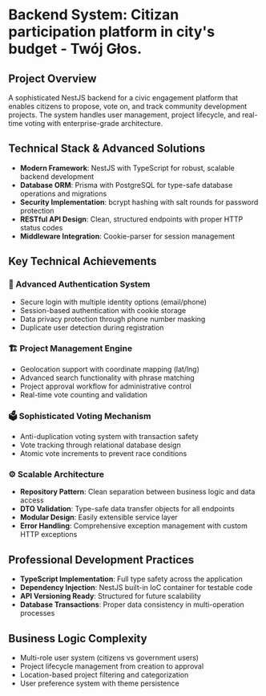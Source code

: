 # Backend System: Citizan participation platform in city's budget - Twój Głos.

## Project Overview
A sophisticated NestJS backend for a civic engagement platform that enables citizens to propose, vote on, and track community development projects. The system handles user management, project lifecycle, and real-time voting with enterprise-grade architecture.

## Technical Stack & Advanced Solutions
- **Modern Framework**: NestJS with TypeScript for robust, scalable backend development
- **Database ORM**: Prisma with PostgreSQL for type-safe database operations and migrations
- **Security Implementation**: bcrypt hashing with salt rounds for password protection
- **RESTful API Design**: Clean, structured endpoints with proper HTTP status codes
- **Middleware Integration**: Cookie-parser for session management

## Key Technical Achievements

### 🔐 Advanced Authentication System
- Secure login with multiple identity options (email/phone)
- Session-based authentication with cookie storage
- Data privacy protection through phone number masking
- Duplicate user detection during registration

### 🏗️ Project Management Engine
- Geolocation support with coordinate mapping (lat/lng)
- Advanced search functionality with phrase matching
- Project approval workflow for administrative control
- Real-time vote counting and validation

### 🗳️ Sophisticated Voting Mechanism
- Anti-duplication voting system with transaction safety
- Vote tracking through relational database design
- Atomic vote increments to prevent race conditions

### ⚙️ Scalable Architecture
- **Repository Pattern**: Clean separation between business logic and data access
- **DTO Validation**: Type-safe data transfer objects for all endpoints
- **Modular Design**: Easily extensible service layer
- **Error Handling**: Comprehensive exception management with custom HTTP exceptions

## Professional Development Practices
- **TypeScript Implementation**: Full type safety across the application
- **Dependency Injection**: NestJS built-in IoC container for testable code
- **API Versioning Ready**: Structured for future scalability
- **Database Transactions**: Proper data consistency in multi-operation processes

## Business Logic Complexity
- Multi-role user system (citizens vs government users)
- Project lifecycle management from creation to approval
- Location-based project filtering and categorization
- User preference system with theme persistence
